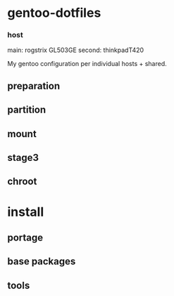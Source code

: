 # gentoo-dotfiles
### host
main: rogstrix GL503GE
second: thinkpadT420

My gentoo configuration per individual hosts + shared.

## preparation
## partition
## mount
## stage3
## chroot
# install
## portage 
## base packages
## tools
